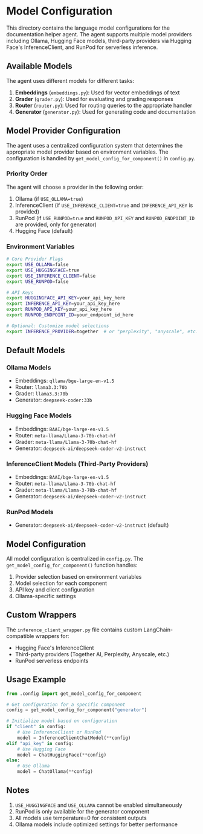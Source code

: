 # Model Configuration

This directory contains the language model configurations for the documentation helper agent. The agent supports multiple model providers including Ollama, Hugging Face models, third-party providers via Hugging Face's InferenceClient, and RunPod for serverless inference.

## Available Models

The agent uses different models for different tasks:

1. **Embeddings** (`embeddings.py`): Used for vector embeddings of text
2. **Grader** (`grader.py`): Used for evaluating and grading responses
3. **Router** (`router.py`): Used for routing queries to the appropriate handler
4. **Generator** (`generator.py`): Used for generating code and documentation

## Model Provider Configuration

The agent uses a centralized configuration system that determines the appropriate model provider based on environment variables. The configuration is handled by `get_model_config_for_component()` in `config.py`.

### Priority Order

The agent will choose a provider in the following order:
1. Ollama (if `USE_OLLAMA=true`)
2. InferenceClient (if `USE_INFERENCE_CLIENT=true` and `INFERENCE_API_KEY` is provided)
3. RunPod (if `USE_RUNPOD=true` and `RUNPOD_API_KEY` and `RUNPOD_ENDPOINT_ID` are provided, only for generator)
4. Hugging Face (default)

### Environment Variables

```bash
# Core Provider Flags
export USE_OLLAMA=false
export USE_HUGGINGFACE=true
export USE_INFERENCE_CLIENT=false
export USE_RUNPOD=false

# API Keys
export HUGGINGFACE_API_KEY=your_api_key_here
export INFERENCE_API_KEY=your_api_key_here
export RUNPOD_API_KEY=your_api_key_here
export RUNPOD_ENDPOINT_ID=your_endpoint_id_here

# Optional: Customize model selections
export INFERENCE_PROVIDER=together  # or "perplexity", "anyscale", etc.
```

## Default Models

### Ollama Models
- Embeddings: `qllama/bge-large-en-v1.5`
- Router: `llama3.3:70b`
- Grader: `llama3.3:70b`
- Generator: `deepseek-coder:33b`

### Hugging Face Models
- Embeddings: `BAAI/bge-large-en-v1.5`
- Router: `meta-llama/Llama-3-70b-chat-hf`
- Grader: `meta-llama/Llama-3-70b-chat-hf`
- Generator: `deepseek-ai/deepseek-coder-v2-instruct`

### InferenceClient Models (Third-Party Providers)
- Embeddings: `BAAI/bge-large-en-v1.5`
- Router: `meta-llama/Llama-3-70b-chat-hf`
- Grader: `meta-llama/Llama-3-70b-chat-hf`
- Generator: `deepseek-ai/deepseek-coder-v2-instruct`

### RunPod Models
- Generator: `deepseek-ai/deepseek-coder-v2-instruct` (default)

## Model Configuration

All model configuration is centralized in `config.py`. The `get_model_config_for_component()` function handles:
1. Provider selection based on environment variables
2. Model selection for each component
3. API key and client configuration
4. Ollama-specific settings

## Custom Wrappers

The `inference_client_wrapper.py` file contains custom LangChain-compatible wrappers for:
- Hugging Face's InferenceClient
- Third-party providers (Together AI, Perplexity, Anyscale, etc.)
- RunPod serverless endpoints

## Usage Example

```python
from .config import get_model_config_for_component

# Get configuration for a specific component
config = get_model_config_for_component("generator")

# Initialize model based on configuration
if "client" in config:
    # Use InferenceClient or RunPod
    model = InferenceClientChatModel(**config)
elif "api_key" in config:
    # Use Hugging Face
    model = ChatHuggingFace(**config)
else:
    # Use Ollama
    model = ChatOllama(**config)
```

## Notes

1. `USE_HUGGINGFACE` and `USE_OLLAMA` cannot be enabled simultaneously
2. RunPod is only available for the generator component
3. All models use temperature=0 for consistent outputs
4. Ollama models include optimized settings for better performance 